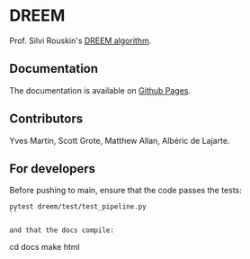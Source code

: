 # DREEM

Prof. Silvi Rouskin's [DREEM algorithm](https://www.nature.com/articles/s41586-020-2253-5).

## Documentation

The documentation is available on [Github Pages](https://rouskinlab.github.io/dreem).

## Contributors

Yves Martin, Scott Grote, Matthew Allan, Albéric de Lajarte.

## For developers

Before pushing to main, ensure that the code passes the tests:

```
pytest dreem/test/test_pipeline.py
``

and that the docs compile:

```
cd docs
make html
```
